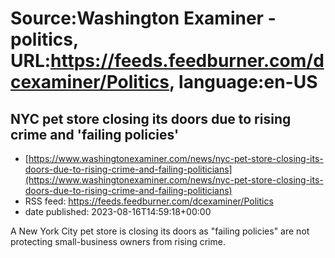 # Source:Washington Examiner - politics, URL:https://feeds.feedburner.com/dcexaminer/Politics, language:en-US

## NYC pet store closing its doors due to rising crime and 'failing policies'
 - [https://www.washingtonexaminer.com/news/nyc-pet-store-closing-its-doors-due-to-rising-crime-and-failing-politicians](https://www.washingtonexaminer.com/news/nyc-pet-store-closing-its-doors-due-to-rising-crime-and-failing-politicians)
 - RSS feed: https://feeds.feedburner.com/dcexaminer/Politics
 - date published: 2023-08-16T14:59:18+00:00

A New York City pet store is closing its doors as "failing policies" are not protecting small-business owners from rising crime.

